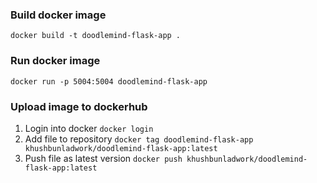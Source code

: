 ### Build docker image
```docker build -t doodlemind-flask-app .```

### Run docker image 
```docker run -p 5004:5004 doodlemind-flask-app```

### Upload image to dockerhub
1. Login into docker
```docker login```
2. Add file to repository
```docker tag doodlemind-flask-app khushbunladwork/doodlemind-flask-app:latest```
3. Push file as latest version
```docker push khushbunladwork/doodlemind-flask-app:latest```